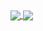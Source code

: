 <a href="https://github.com/darshanjoshi16/darshanjoshi">
  <img align="center" src="https://github-readme-stats.vercel.app/api/pin/?username=darshanjoshi16&repo=darshanjoshi" />
</a>
<a href="https://github.com/anuraghazra/convoychat">
  <img align="center" src="https://github-readme-stats.vercel.app/api/pin/?username=anuraghazra&repo=convoychat" />
</a>

